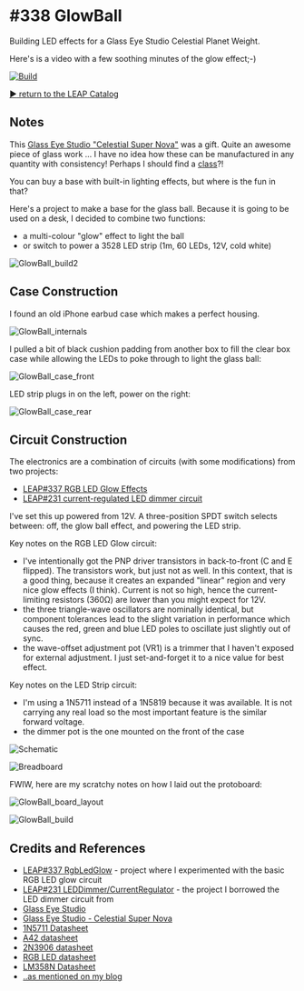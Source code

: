 # #338 GlowBall

Building LED effects for a Glass Eye Studio Celestial Planet Weight.

Here's is a video with a few soothing minutes of the glow effect;-)

[![Build](./assets/GlowBall_build.jpg?raw=true)](http://www.youtube.com/watch?v=hcFyM52ok7U)

[:arrow_forward: return to the LEAP Catalog](https://leap.tardate.com)

## Notes

This [Glass Eye Studio "Celestial Super Nova"](http://www.glasseyestudio.com/492f-glass-eye-studio-celestial-super-nova/) was a gift.
Quite an awesome piece of glass work ... I have no idea how these can be manufactured in any quantity with consistency!
Perhaps I should find a [class](http://www.artglasscentre.com/studio.php)?!

You can buy a base with built-in lighting effects, but where is the fun in that?

Here's a project to make a base for the glass ball. Because it is going to be used on a desk, I decided to combine two functions:

* a multi-colour "glow" effect to light the ball
* or switch to power a 3528 LED strip (1m, 60 LEDs, 12V, cold white)


![GlowBall_build2](./assets/GlowBall_build2.jpg?raw=true)

## Case Construction

I found an old iPhone earbud case which makes a perfect housing.

![GlowBall_internals](./assets/GlowBall_internals.jpg?raw=true)

I pulled a bit of black cushion padding from another box to fill the clear box case
while allowing the LEDs to poke through to light the glass ball:

![GlowBall_case_front](./assets/GlowBall_case_front.jpg?raw=true)

LED strip plugs in on the left, power on the right:

![GlowBall_case_rear](./assets/GlowBall_case_rear.jpg?raw=true)


## Circuit Construction

The electronics are a combination of circuits (with some modifications) from two projects:

* [LEAP#337 RGB LED Glow Effects](../../Electronics101/RgbLedGlow)
* [LEAP#231 current-regulated LED dimmer circuit](../../Electronics101/LEDDimmer/CurrentRegulator)


I've set this up powered from 12V. A three-position SPDT switch selects between: off, the glow ball effect, and powering the LED strip.

Key notes on the RGB LED Glow circuit:

* I've intentionally got the PNP driver transistors in back-to-front (C and E flipped). The transistors work, but just not as well. In this context, that is a good thing, because it creates an expanded "linear" region and very nice glow effects (I think). Current is not so high, hence the current-limiting resistors (360Ω) are lower than you might expect for 12V.
* the three triangle-wave oscillators are nominally identical, but component tolerances lead to the slight variation in performance which causes the red, green and blue LED poles to oscillate just slightly out of sync.
* the wave-offset adjustment pot (VR1) is a trimmer that I haven't exposed for external adjustment. I just set-and-forget it to a nice value for best effect.

Key notes on the LED Strip circuit:

* I'm using a 1N5711 instead of a 1N5819 because it was available. It is not carrying any real load so the most important feature is the similar forward voltage.
* the dimmer pot is the one mounted on the front of the case

![Schematic](./assets/GlowBall_schematic.jpg?raw=true)

![Breadboard](./assets/GlowBall_bb.jpg?raw=true)

FWIW, here are my scratchy notes on how I laid out the protoboard:

![GlowBall_board_layout](./assets/GlowBall_board_layout.jpg?raw=true)

![GlowBall_build](./assets/GlowBall_build.jpg?raw=true)

## Credits and References
* [LEAP#337 RgbLedGlow](../../Electronics101/RgbLedGlow) - project where I experimented with the basic RGB LED glow circuit
* [LEAP#231 LEDDimmer/CurrentRegulator](../../Electronics101/LEDDimmer/CurrentRegulator) - the project I borrowed the LED dimmer circuit from
* [Glass Eye Studio](http://www.glasseyestudio.com/)
* [Glass Eye Studio - Celestial Super Nova](http://www.glasseyestudio.com/492f-glass-eye-studio-celestial-super-nova/)
* [1N5711 Datasheet](http://www.futurlec.com/Diodes/1N5711.shtml)
* [A42 datasheet](http://www.alldatasheet.com/datasheet-pdf/pdf/138719/JIANGSU/A42.html)
* [2N3906 datasheet](http://www.futurlec.com/Transistors/2N3906.shtml)
* [RGB LED datasheet](http://www.futurlec.com/LED/RGB5LED.shtml)
* [LM358N Datasheet](http://www.futurlec.com/Linear/LM358N.shtml)
* [..as mentioned on my blog](https://blog.tardate.com/2017/08/leap338-going-glowball.html)
